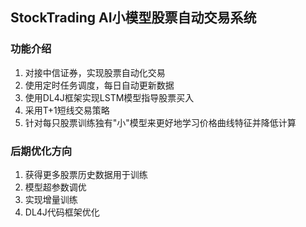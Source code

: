 ## StockTrading AI小模型股票自动交易系统

### 功能介绍

1. 对接中信证券，实现股票自动化交易
2. 使用定时任务调度，每日自动更新数据
3. 使用DL4J框架实现LSTM模型指导股票买入
4. 采用T+1短线交易策略
5. 针对每只股票训练独有"小"模型来更好地学习价格曲线特征并降低计算

### 后期优化方向
1. 获得更多股票历史数据用于训练
2. 模型超参数调优
3. 实现增量训练
4. DL4J代码框架优化
